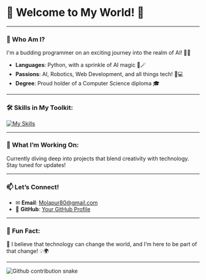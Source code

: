 # 🤖 Welcome to My World! 👋 

---

### 🌟 Who Am I?
I'm a budding programmer on an exciting journey into the realm of AI! 🚀✨   
- **Languages**: Python, with a sprinkle of AI magic 🐍🪄  
- **Passions**: AI, Robotics, Web Development, and all things tech! 🔬💻  
- **Degree**: Proud holder of a Computer Science diploma 🎓

---

### 🛠️ Skills in My Toolkit:
[![My Skills](https://skillicons.dev/icons?i=py,cpp,cs,c,mysql,java,html,php,wordpress,linux,js,css)](https://skillicons.dev)

---

### 🚀 What I’m Working On:
Currently diving deep into projects that blend creativity with technology. Stay tuned for updates!

---

### 📫 Let’s Connect!
-  ✉ **Email**: [Molapur80@gmail.com](mailto:Molapur80@gmail.com)  
-  🐙 **GitHub**: [Your GitHub Profile](https://github.com/Molapour80/)  
  
---

### 🌈 Fun Fact:
🍄 I believe that technology can change the world, and I’m here to be part of that change! 💡🌍

---
<picture>
  <source media="(prefers-color-scheme: dark)" srcset="dist/github-snake-dark.svg" />
  <source media="(prefers-color-scheme: light)" srcset="dist/github-snake.svg" />
  <img alt="Github contribution snake" src="dist/github-snake.svg" />
</picture>
